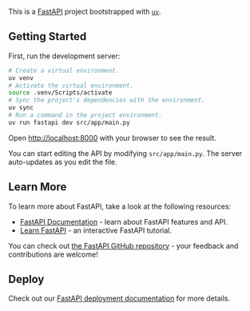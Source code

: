 This is a [FastAPI](https://fastapi.tiangolo.com/) project bootstrapped with [`uv`](https://docs.astral.sh/uv/).

## Getting Started

First, run the development server:

```bash
# Create a virtual environment.
uv venv
# Activate the virtual environment.
source .venv/Scripts/activate
# Sync the project's dependencies with the environment.
uv sync
# Run a command in the project environment.
uv run fastapi dev src/app/main.py
```

Open [http://localhost:8000](http://localhost:8000) with your browser to see the result.

You can start editing the API by modifying `src/app/main.py`. The server auto-updates as you edit the file.

## Learn More

To learn more about FastAPI, take a look at the following resources:

- [FastAPI Documentation](https://fastapi.tiangolo.com/) - learn about FastAPI features and API.
- [Learn FastAPI](https://fastapi.tiangolo.com/learn/) - an interactive FastAPI tutorial.

You can check out [the FastAPI GitHub repository](https://github.com/fastapi/fastapi) - your feedback and contributions are welcome!

## Deploy

Check out our [FastAPI deployment documentation](https://fastapi.tiangolo.com/deployment/#what-does-deployment-mean) for more details.
